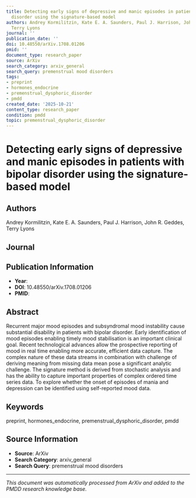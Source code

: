 ```yaml
---
title: Detecting early signs of depressive and manic episodes in patients with bipolar
  disorder using the signature-based model
authors: Andrey Kormilitzin, Kate E. A. Saunders, Paul J. Harrison, John R. Geddes,
  Terry Lyons
journal: ''
publication_date: ''
doi: 10.48550/arXiv.1708.01206
pmid: ''
document_type: research_paper
source: ArXiv
search_category: arxiv_general
search_query: premenstrual mood disorders
tags:
- preprint
- hormones_endocrine
- premenstrual_dysphoric_disorder
- pmdd
created_date: '2025-10-21'
content_type: research_paper
condition: pmdd
topic: premenstrual_dysphoric_disorder
---
```


# Detecting early signs of depressive and manic episodes in patients with bipolar disorder using the signature-based model

## Authors
Andrey Kormilitzin, Kate E. A. Saunders, Paul J. Harrison, John R. Geddes, Terry Lyons

## Journal


## Publication Information
- **Year**: 
- **DOI**: 10.48550/arXiv.1708.01206
- **PMID**: 

## Abstract
Recurrent major mood episodes and subsyndromal mood instability cause substantial disability in patients with bipolar disorder. Early identification of mood episodes enabling timely mood stabilisation is an important clinical goal. Recent technological advances allow the prospective reporting of mood in real time enabling more accurate, efficient data capture. The complex nature of these data streams in combination with challenge of deriving meaning from missing data mean pose a significant analytic challenge. The signature method is derived from stochastic analysis and has the ability to capture important properties of complex ordered time series data. To explore whether the onset of episodes of mania and depression can be identified using self-reported mood data.

## Keywords
preprint, hormones_endocrine, premenstrual_dysphoric_disorder, pmdd

## Source Information
- **Source**: ArXiv
- **Search Category**: arxiv_general
- **Search Query**: premenstrual mood disorders

---
*This document was automatically processed from ArXiv and added to the PMDD research knowledge base.*
